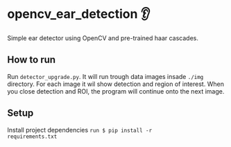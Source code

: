 # opencv_ear_detection :ear:

Simple ear detector using OpenCV and pre-trained haar cascades.

## How to run
Run <code>detector_upgrade.py</code>. It will run trough data images insade <code>./img</code> directory.
For each image it wil show detection and region of interest. When you close detection and ROI, the program will continue onto the next image.

## Setup
Install project dependencies
<code>run $ pip install -r requirements.txt </code>
